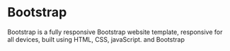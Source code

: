 # Bootstrap
Bootstrap is a fully responsive Bootstrap website template, responsive for all devices, built using HTML, CSS, javaScript. and Bootstrap

